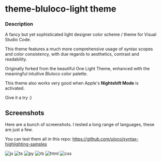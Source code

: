 # theme-bluloco-light theme

### Description

A fancy but yet sophisticated light designer color scheme / theme for
Visual Studio Code.

This theme features a much more comprehensive usage of syntax scopes and color
consistency, with due regards to aesthetics, contrast and readability.

Originally forked from the beautiful One Light Theme, enhanced with the
meaningful intuitive Bluloco color palette.

This theme also works very good when Apple's **Nightshift Mode** is activated.

Give it a try :)

## Screenshots

Here are a bunch of screenshots.
I tested a long range of languages, these are just a few.

You can test them all in this repo:
https://github.com/uloco/syntax-highlighting-samples

![js](https://raw.githubusercontent.com/uloco/theme-bluloco-light/master/screenshots/js.png)
![ts](https://raw.githubusercontent.com/uloco/theme-bluloco-light/master/screenshots/ts.png)
![py](https://raw.githubusercontent.com/uloco/theme-bluloco-light/master/screenshots/py.png)
![rb](https://raw.githubusercontent.com/uloco/theme-bluloco-light/master/screenshots/rb.png)
![html](https://raw.githubusercontent.com/uloco/theme-bluloco-light/master/screenshots/html.png)
![css](https://raw.githubusercontent.com/uloco/theme-bluloco-light/master/screenshots/css.png)
